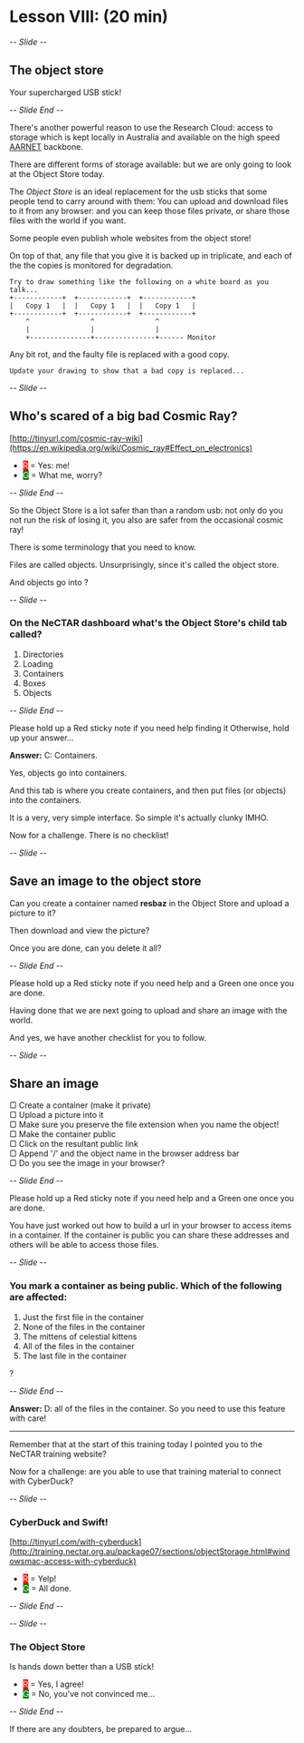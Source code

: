 # Lesson VIII: (20 min)

-- *Slide* --

## The object store 

Your supercharged USB stick!

-- *Slide End* --

There's another powerful reason to use the Research Cloud: access to storage which is kept locally in Australia and 
available on the high speed [AARNET](https://www.aarnet.edu.au/about-us) backbone. 

There are different forms of storage available: but we are only going to look at the Object Store today.

The *Object Store* is an ideal replacement for the usb sticks that some people tend to carry 
around with them: You can upload and download files to it from any browser: and you can keep those files private,
or share those files with the world if you want.

Some people even publish whole websites from the object store!
 
On top of that, any file that you give it is backed up in triplicate, and each of the the copies is monitored for 
degradation.


    Try to draw something like the following on a white board as you talk...
    +------------+  +------------+  +------------+
    |   Copy 1   |  |   Copy 1   |  |   Copy 1   |
    +------------+  +------------+  +------------+
        ^               ^               ^
        |               |               |
        +---------------+---------------+------ Monitor

Any bit rot, and the faulty file is replaced with a good copy. 

    Update your drawing to show that a bad copy is replaced...

-- *Slide* --

## Who's scared of a big bad Cosmic Ray?

[http://tinyurl.com/cosmic-ray-wiki](https://en.wikipedia.org/wiki/Cosmic_ray#Effect_on_electronics)

* <span style="color:white;background:red">R</span> = Yes: me!
* <span style="color:white;background:green">G</span> = What me, worry?

-- *Slide End* --

So the Object Store is a lot safer than than a random usb: not only do you not run the risk of losing it, you also
are safer from the occasional cosmic ray!

There is some terminology that you need to know.

Files are called objects. Unsurprisingly, since it's called the object store.
 
And objects go into ?

-- *Slide* --

### On the NeCTAR dashboard what's the Object Store's child tab called?

1. Directories
1. Loading
1. Containers
1. Boxes
1. Objects

-- *Slide End* --

Please hold up a Red sticky note if you need help finding it
Otherwise, hold up your answer...

**Answer:** C: Containers.

Yes, objects go into containers.

And this tab is where you create containers, and then put files (or objects) into the containers.

It is a very, very simple interface. So simple it's actually clunky IMHO. 

Now for a challenge. There is no checklist!

-- *Slide* --

## Save an image to the object store

Can you create a container named **resbaz**
in the Object Store and upload a picture to it? 

Then download and view the picture?

Once you are done, can you delete it all?

-- *Slide End* --

Please hold up a Red sticky note if you need help
and a Green one once you are done.

Having done that we are next going to upload and share an image with the world.

And yes, we have another checklist for you to follow.

-- *Slide* --

## Share an image

<div align="left">
▢ Create a container (make it private)<br/>
▢ Upload a picture into it <br/>
▢ Make sure you preserve the file extension when you name the object!<br/>
▢ Make the container public<br/>
▢ Click on the resultant public link <br/>
▢ Append '/' and the object name in the browser address bar<br/>
▢ Do you see the image in your browser? <br/>
</div>

-- *Slide End* --

Please hold up a Red sticky note if you need help
and a Green one once you are done.

You have just worked out how to build a url in your browser to access items in a container. 
If the container is public you can share these addresses and others will be able to access those 
files.

-- *Slide* --

### You mark a container as being public. Which of the following are affected:

1. Just the first file in the container
1. None of the files in the container
1. The mittens of celestial kittens
1. All of the files in the container
1. The last file in the container

?

-- *Slide End* --

**Answer:** D: all of the files in the container. So you need to use this feature with care!

- - -

Remember that at the start of this training today I pointed you to the NeCTAR training website?

Now for a challenge: are you able to use that training material to connect with CyberDuck?

-- *Slide* --

### CyberDuck and Swift!

[http://tinyurl.com/with-cyberduck](http://training.nectar.org.au/package07/sections/objectStorage.html#windowsmac-access-with-cyberduck)

* <span style="color:white;background:red">R</span> = Yelp!
* <span style="color:white;background:green">G</span> = All done.

-- *Slide End* --

-- *Slide* --

### The Object Store

Is hands down better than a USB stick!

* <span style="color:white;background:red">R</span> = Yes, I agree!
* <span style="color:white;background:green">G</span> = No, you've not convinced me...

-- *Slide End* --

If there are any doubters, be prepared to argue...


